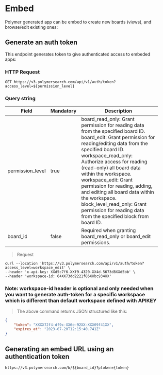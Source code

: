 # Embed

Polymer generated app can be embed to create new boards (views), and browse/edit existing ones:


## Generate an auth token

This endpoint generates token to give authenticated access to embeded apps:

### HTTP Request

`GET https://v3.polymersearch.com/api/v1/auth/token?access_level=${permission_level}`

### Query string

Field | Mandatory | Description
--------- | ------- | -----------
permission_level | true | board_read_only: Grant permission for reading data from the specified board ID.<br /> board_edit: Grant permission for reading/editing data from the specified board ID.<br /> workspace_read_only: Authorize access for reading (read-only) all board data within the workspace.<br /> workspace_edit: Grant permission for reading, adding, and editing all board data within the workspace.<br />block_level_read_only: Grant permission for reading data from the specified block from board ID.
board_id | false | Required when granting board_read_only or board_edit permissions.


> Request

```shell
curl --location 'https://v3.polymersearch.com/api/v1/auth/token?access_level=workspace_edit' \
--header 'x-api-key: XXd5c7f6-XXf9-4320-XX4d-5673d8XXd5bb' \
--header 'workspace-id: 64XX73dd2221f86XXbc934XX'
```

### Note: workspace-id header is optional and only needed when you want to generate auth-token for a specific workspace which is different than default workspace defined with APIKEY

> The above command returns JSON structured like this:

```json
{
    "token": "XXXX72f4-df9c-XX6e-92XX-XXX09f41XX",
    "expires_at": "2023-07-20T12:15:40.741Z"
}
```


## Generating an embed URL using an authentication token

`https://v3.polymersearch.com/b/${board_id}?ptoken={token}`